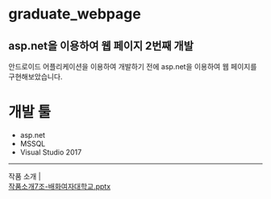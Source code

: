 # graduate_webpage

## asp.net을 이용하여 웹 페이지 2번째 개발

안드로이드 어플리케이션을 이용하여 개발하기 전에 asp.net을 이용하여 웹 페이지를 구현해보았습니다.

# 개발 툴
  * asp.net
  * MSSQL
  * Visual Studio 2017

--------------------------------
작품 소개   |  
[작품소개7조-배화여자대학교.pptx](https://github.com/Veryberr/graduate_webpage/files/9840056/7.-.pptx)




 
